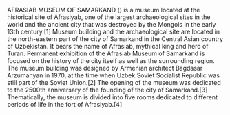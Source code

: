 AFRASIAB MUSEUM OF SAMARKAND () is a museum located at the historical site of Afrasiyab, one of the largest archaeological sites in the world and the ancient city that was destroyed by the Mongols in the early 13th century.[1] Museum building and the archaeological site are located in the north-eastern part of the city of Samarkand in the Central Asian country of Uzbekistan. It bears the name of Afrasiab, mythical king and hero of Turan. Permanent exhibition of the Afrasiab Museum of Samarkand is focused on the history of the city itself as well as the surrounding region. The museum building was designed by Armenian architect Bagdasar Arzumanyan in 1970, at the time when Uzbek Soviet Socialist Republic was still part of the Soviet Union.[2] The opening of the museum was dedicated to the 2500th anniversary of the founding of the city of Samarkand.[3] Thematically, the museum is divided into five rooms dedicated to different periods of life in the fort of Afrasiyab.[4]
